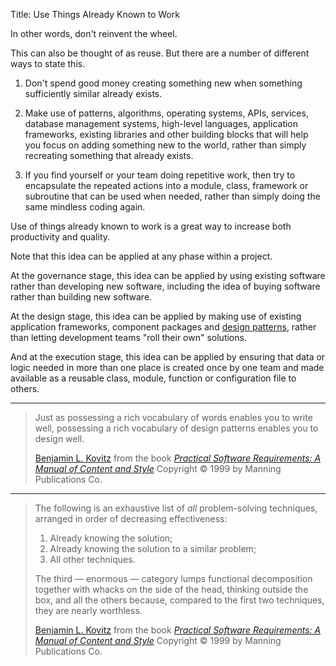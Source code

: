 Title: Use Things Already Known to Work

In other words, don't reinvent the wheel.

This can also be thought of as reuse. But there are a number of different ways to state this.

1. Don't spend good money creating something new when something sufficiently similar already exists.

2. Make use of patterns, algorithms, operating systems, APIs, services, database management systems, high-level languages, application frameworks, existing libraries and other building blocks that will help you focus on adding something new to the world, rather than simply recreating something that already exists.

3. If you find yourself or your team doing repetitive work, then try to encapsulate the repeated actions into a module, class, framework or subroutine that can be used when needed, rather than simply doing the same mindless coding again.

Use of things already known to work is a great way to increase both productivity and quality.

Note that this idea can be applied at any phase within a project.

At the governance stage, this idea can be applied by using existing software rather than developing new software, including the idea of buying software rather than building new software.

At the design stage, this idea can be applied by making use of existing application frameworks, component packages and [design patterns][patterns], rather than letting development teams "roll their own" solutions.

And at the execution stage, this idea can be applied by ensuring that data or logic needed in more than one place is created once by one team and made available as a reusable class, module, function or configuration file to others.

----

<blockquote>
<p>
Just as possessing a rich vocabulary of words enables you to write well, possessing a rich vocabulary of design patterns enables you to design well.</p>

<footer>
<a href="http://en.wikipedia.org/wiki/Benjamin_L._Kovitz">Benjamin L. Kovitz</a> from the book <cite><a href="bibliography.html#kovitz-1999">Practical Software Requirements: A Manual of Content and Style</a></cite> Copyright &copy; 1999 by Manning Publications Co.
</footer>
</blockquote>

----

<blockquote>
<p>
The following is an exhaustive list of <em>all</em> problem-solving techniques, arranged in order of decreasing effectiveness: </p>

<ol>
<li>Already knowing the solution; </li>

<li>Already knowing the solution to a similar problem; </li>

<li>All other techniques. </li>
</ol>

<p>
The third &#8212; enormous &#8212; category lumps functional decomposition together with whacks on the side of the head, thinking outside the box, and all the others because, compared to the first two techniques, they are nearly worthless.</p>

<footer>
<a href="http://en.wikipedia.org/wiki/Benjamin_L._Kovitz">Benjamin L. Kovitz</a> from the book <cite><a href="bibliography.html#kovitz-1999">Practical Software Requirements: A Manual of Content and Style</a></cite> Copyright &copy; 1999 by Manning Publications Co.
</footer>
</blockquote>

[patterns]: https://en.wikipedia.org/wiki/Software_design_pattern


